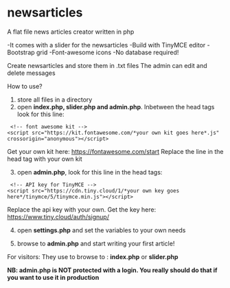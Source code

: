 # newsarticles
A flat file news articles creator written in php

-It comes with a slider for the newsarticles
-Build with TinyMCE editor
-Bootstrap grid
-Font-awesome icons
-No database required!

Create newsarticles and store them in .txt files
The admin can edit and delete messages

How to use?
1. store all files in a directory 
2. open **index.php, slider.php and admin.php**. Inbetween the head tags look for this line:  
```
 <!-- font awesome kit -->
<script src="https://kit.fontawesome.com/*your own kit goes here*.js" crossorigin="anonymous"></script>
```

Get your own kit here: https://fontawesome.com/start
Replace the line in the head tag with your own kit

3. open **admin.php**, look for this line in the head tags:
```
 <!-- API key for TinyMCE -->
<script src="https://cdn.tiny.cloud/1/*your own key goes here*/tinymce/5/tinymce.min.js"></script> 
```

Replace the api key with your own. Get the key here: https://www.tiny.cloud/auth/signup/

4. open **settings.php** and set the variables to your own needs

5. browse to **admin.php** and start writing your first article!

For visitors: 
They use to browse to : **index.php** or **slider.php**

**NB: admin.php is NOT protected with a login. You really should do that if you want to use it in production**


